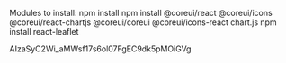 Modules to install:
npm install
npm install @coreui/react @coreui/icons @coreui/react-chartjs @coreui/coreui @coreui/icons-react chart.js
npm install react-leaflet

AIzaSyC2Wi_aMWsf17s6ol07FgEC9dk5pMOiGVg